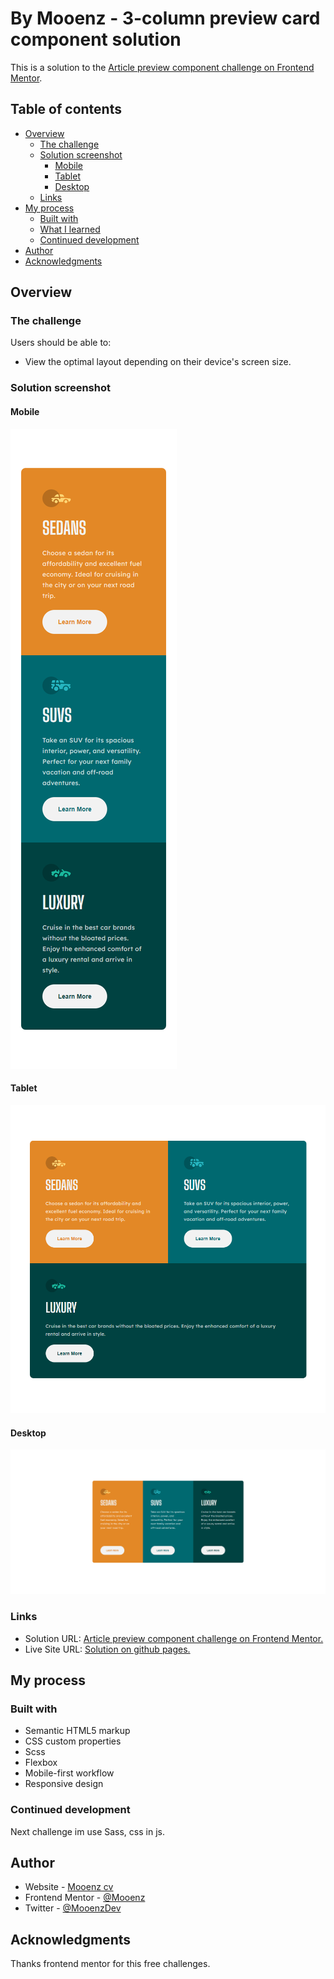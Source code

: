 # By Mooenz - 3-column preview card component solution

This is a solution to the [Article preview component challenge on Frontend Mentor](https://www.frontendmentor.io/challenges/3column-preview-card-component-pH92eAR2-).

## Table of contents

- [Overview](#overview)
  - [The challenge](#the-challenge)
  - [Solution screenshot](#solution-screenshot)
    - [Mobile](#nobile)
    - [Tablet](#tablet)
    - [Desktop](#desktop)
  - [Links](#links)
- [My process](#my-process)
  - [Built with](#built-with)
  - [What I learned](#what-i-learned)
  - [Continued development](#continued-development)
- [Author](#author)
- [Acknowledgments](#acknowledgments)

## Overview

### The challenge

Users should be able to:

- View the optimal layout depending on their device's screen size.

### Solution screenshot

#### Mobile

![Mobile](./solution-capture/mooenz-mobile-solution.png)

#### Tablet

![Tablet](./solution-capture/mooenz-tablet-solution.png)

#### Desktop

![Desktop](./solution-capture/mooenz-desktop-solution.png)

### Links

- Solution URL: [Article preview component challenge on Frontend Mentor.](https://www.frontendmentor.io/solutions/html-css-sass-flexbox-mobile-first-and-responsive-design-NUnDYtTzz)
- Live Site URL: [Solution on github pages.](https://mooenz.github.io/frontend-portafolio/3-column-preview-card-component-main/)

## My process

### Built with

- Semantic HTML5 markup
- CSS custom properties
- Scss
- Flexbox
- Mobile-first workflow
- Responsive design

### Continued development

Next challenge im use Sass, css in js.

## Author

- Website - [Mooenz cv](https://mooenz.github.io/curriculum-vitae/)
- Frontend Mentor - [@Mooenz](https://www.frontendmentor.io/profile/Mooenz)
- Twitter - [@MooenzDev](https://www.twitter.com/MooenzDev)

## Acknowledgments

Thanks frontend mentor for this free challenges.
